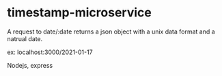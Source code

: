 # timestamp-microservice

A request to date/:date returns a json object  with a unix data format and a natrual date. 

ex: localhost:3000/2021-01-17

Nodejs, express

